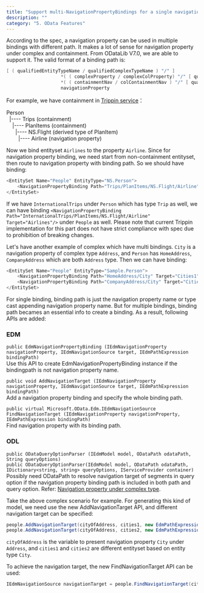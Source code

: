 ```yaml
---
title: "Support multi-NavigationPropertyBindings for a single navigation property"
description: ""
category: "5. OData Features"
---
```


According to the spec, a navigation property can be used in multiple bindings with different path. It makes a lot of sense for navigation property under complex and containment. From ODataLib V7.0, we are able to support it.
The valid format of a binding path is:
```C#
[ ( qualifiedEntityTypeName / qualifiedComplexTypeName ) "/" ] 
                    *( ( complexProperty / complexColProperty) "/" [ qualifiedComplexTypeName "/" ] ) 
                    *( ( containmentNav / colContainmentNav ) "/" [ qualifiedEntityTypeName "/" ] )
                    navigationProperty
```

For example, we have containment in [Trippin service](http://services.odata.org/V4/(S(qqntzoewadope25a3bh2d5bi))/TripPinServiceRW/$metadata)：

Person <br />
&nbsp;&nbsp;|---- Trips (containment) <br />
&nbsp;&nbsp;&nbsp;&nbsp;|---- PlanItems (containment) <br />
&nbsp;&nbsp;&nbsp;&nbsp;&nbsp;&nbsp;|---- NS.Flight (derived type of PlanItem) <br />
&nbsp;&nbsp;&nbsp;&nbsp;&nbsp;&nbsp;&nbsp;&nbsp;|---- Airline (navigation property) <br />

Now we bind entityset `Airlines` to the property `Airline`. Since for navigation property binding, we need start from non-containment entityset, then route to navigation property with binding path. So we should have binding:
```C#
<EntitySet Name="People" EntityType="NS.Person">
    <NavigationPropertyBinding Path="Trips/PlanItems/NS.Flight/Airline" Target="Airlines"/>
</EntitySet>
```
If we have `InternationalTrips` under `Person` which has type `Trip` as well, we can have binding `<NavigationPropertyBinding Path="InternationalTrips/PlanItems/NS.Flight/Airline" Target="Airlines"/>` under `People` as well.
Please note that current Trippin implementation for this part does not have strict compliance with spec due to prohibition of breaking changes.

Let's have another example of complex which have multi bindings. `City` is a navigation property of complex type `Address`, and `Person` has `HomeAddress`, `CompanyAddress` which are both `Address` type. Then we can have binding:
```C#
<EntitySet Name="People" EntityType="Sample.Person">
    <NavigationPropertyBinding Path="HomeAddress/City" Target="Cities1" />
    <NavigationPropertyBinding Path="CompanyAddress/City" Target="Cities2" />
</EntitySet>
```

For single binding, binding path is just the navigation property name or type cast appending navigation property name. But for multiple bindings, binding path becames an essential info to create a binding.
As a result, following APIs are added:

### EDM ###
`public EdmNavigationPropertyBinding (IEdmNavigationProperty navigationProperty, IEdmNavigationSource target, IEdmPathExpression bindingPath)` <br />
Use this API to create EdmNavigationPropertyBinding instance if the bindingpath is not navigation property name.

 `public void AddNavigationTarget (IEdmNavigationProperty navigationProperty, IEdmNavigationSource target, IEdmPathExpression bindingPath)` <br />
Add a navigation property binding and specify the whole binding path.

`public virtual Microsoft.OData.Edm.IEdmNavigationSource FindNavigationTarget (IEdmNavigationProperty navigationProperty, IEdmPathExpression bindingPath)` <br />
Find navigation property with its binding path.
	
### ODL ###
`public ODataQueryOptionParser (IEdmModel model, ODataPath odataPath, String queryOptions)` <br />
`public ODataQueryOptionParser(IEdmModel model, ODataPath odataPath, IDictionary<string, string> queryOptions, IServiceProvider container)` <br />
Possibly need ODataPath to resolve navigation target of segments in query option if the navigation property binding path is included in both path and query option. Refer: [Navigation property under complex type](http://luoyan0517.github.io/odata.net/v7/#06-18-navigation-under-complex).

Take the above complex scenario for example. For generating this kind of model, we need use the new AddNavigationTarget API, and different navigation target can be specified:
```C#
people.AddNavigationTarget(cityOfAddress, cities1, new EdmPathExpression("HomeAddress/City"));
people.AddNavigationTarget(cityOfAddress, cities2, new EdmPathExpression("Addresses/City"));
```
`cityOfAddress` is the variable to present navigation property `City` under `Address`, and `cities1` and `cities2` are different entityset based on entity type `City`.

To achieve the navigation target, the new FindNavigationTarget API can be used:
```C#
IEdmNavigationSource navigationTarget = people.FindNavigationTarget(cityOfAddress, new EdmPathExpression("HomeAddress/City"));
```
